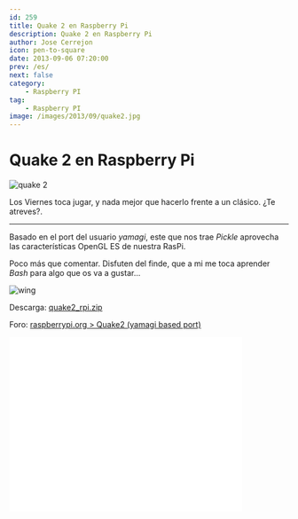 ```yaml
---
id: 259
title: Quake 2 en Raspberry Pi
description: Quake 2 en Raspberry Pi
author: Jose Cerrejon
icon: pen-to-square
date: 2013-09-06 07:20:00
prev: /es/
next: false
category:
    - Raspberry PI
tag:
    - Raspberry PI
image: /images/2013/09/quake2.jpg
---
```


# Quake 2 en Raspberry Pi

![quake 2](/images/2013/09/quake2.jpg)

Los Viernes toca jugar, y nada mejor que hacerlo frente a un clásico. ¿Te atreves?.

---

Basado en el port del usuario _yamagi_, este que nos trae _Pickle_ aprovecha las características OpenGL ES de nuestra RasPi.

Poco más que comentar. Disfuten del finde, que a mi me toca aprender _Bash_ para algo que os va a gustar...

![wing](/css/sm/winking.png)

Descarga: [quake2_rpi.zip](https://pickle.gp2x.de/rpi/quake2_rpi.zip)

Foro: [raspberrypi.org > Quake2 (yamagi based port)](https://www.raspberrypi.org/phpBB3/viewtopic.php?f=78&t=54683)

<iframe width="420" height="315" src="//www.youtube.com/embed/OP5Sf964it8?rel=0" frameborder="0" allowfullscreen></iframe>
